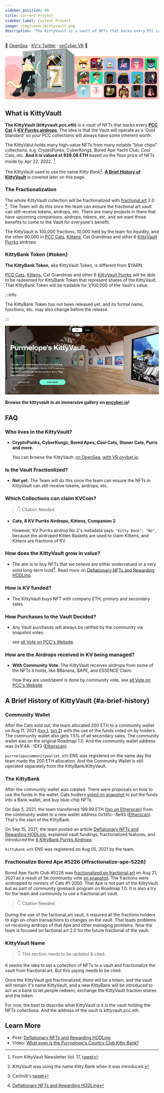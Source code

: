 ```yaml
---
sidebar_position: 60
title: Current Project
sidebar_label: Current Project
image: /img/cover/kittyvault.png
description: "The KittyVault is a vault of NFTs that backs every PCC cat & first 8 airdrops. It is the 'Gold Standard' that keeps your PCC NFTs secured."
---
```


🏦
[OpenSea](https://opensea.io/kittyvault.pcc.eth) ·
[KV's Twitter](https://twitter.com/KittyVault) ·
[onCyber VR](https://oncyber.io/spaces/RKJMFEwiVG8f6V1aPL08)
🏦
![](./assets/kittyvault.png)

## What is KittyVault

**The KittyVault (kittyvault.pcc.eth)** is a vault of NFTs that backs every [**PCC Cat**](../collections/cats/index.md) & [**KV Purrks airdrops**](../collections/kittyvault-purrks/index.md). The idea is that the Vault will operate as a 'Gold Standard' so your PCC collections will always have some inherent worth.

The KittyValut holds many high-value NFTs from many notable "blue chips" collections, e.g. CryptoPunks, CyberKongz, Bored Ape Yacht Club, Cool Cats, etc. **And it is valued at 929.08 ETH** based on the floor price of NFTs inside by Apr 22, 2022. [^2]

The KittyVault used to use the name _Kitty Bank_[^1]. [**A Brief History of KittyVault**](#a-brief-history) is covered later on this page.

### The Fractionalization

The whole KittyVault collection will be fractionalized with [fractional.art](https://fractional.art) 2.0 [^3]. The Team will do this once the team can ensure the fractional.art vault can still receive tokens, airdrops, etc. There are many projects in there that have upcoming companions, airdrops, tokens, etc. and we want those benefits to come to the Vault for everyone's benefit.

The KittyVault is 100,000 fractions, 10,000 held by the team for liquidity, and the other 90,000 in [PCC Cats](../collections/cats/index.md), [Kittens](../collections/kittens/index.md), Cat Grandmas and other 6 [KittyVault Purrks](../collections/kittyvault-purrks/index.md) airdrops

### KittyBank Token {#token}

**The KittyBank Token**, aka KittyVault Token, is different from $YARN.

[PCC Cats](../collections/cats/index.md), [Kittens](../collections/kittens/index.md), Cat Grandmas and other 6 [KittyVault Purrks](../collections/kittyvault-purrks/index.md) will be able to be redeemed for KittyBank Token that represent shares of the KittyVault. That KittyBank Token will be tradable for 1/100,000 of the Vault's value.

:::info

The KittyBank Token has not been released yet, and its formal name, functions, etc. may also change before the release.

:::

[![](./assets/oncyber.jpg)](https://oncyber.io/spaces/RKJMFEwiVG8f6V1aPL08)

**Browse the kittyvault in an immersive gallery on [oncyber.io](https://oncyber.io/spaces/RKJMFEwiVG8f6V1aPL08)!**

## FAQ

### Who lives in the KittyVault?

- **CryptoPunks, CyberKongz, Bored Apes, Cool Cats, Stoner Cats, Purrs and more.**

  You can browse the KittyVault: [on OpenSea](https://opensea.io/kittyvault.pcc.eth), [with VR onyber.io](https://oncyber.io/spaces/RKJMFEwiVG8f6V1aPL08).

### Is the Vault Fractionlized?

- **Not yet.** The Team will do this once the team can ensure the NFTs in KittyVault can still receive tokens, airdrops, etc.

### Which Collections can claim KVCoin?

> 👇 Citation Needed

- **Cats, 8 KV Purrks Airdrops, Kittens, Companion 2**

  However, KV Purrks airdrop No.2's metadata says: `"Kitty Bank": "No"`, because the airdroped Kitten Baskets are used to claim Kittens, and Kittens are fractions of KV.

### How does the KittyVault grow in value?

- The aim is to buy NFTs that we believe are either undervalued or a very solid long-term hold[^4]. Read more on [Deflationary NFTs and Rewarding HODLing](/posts/2021/08/15/post/deflationary-nfts-and-rewarding-hodling-kittybank).

### How is KV funded?

- The KittyVault buys NFT with company ETH, primary and secondary sales.

### How Purchases to the Vault Decided?

- Any Vault purchases will always be ratified by the community via snapshot votes.

  see [all Vote on PCC's Website](https://www.purrnelopescountryclub.com/voting).

### How are the Airdrops received in KV being managed?

- **With Community Vote**. The KittyVault receives airdrops from some of the NFTs it holds, like $Banana, $APE, and ESSENCE Claim.

  How they are used/spent is done by community vote, see [all Vote on PCC's Website](https://www.purrnelopescountryclub.com/voting).

## A Brief History of KittyVault {#a-brief-history}

### Community Wallet

After the Cats sold out, the team allocated 200 ETH to a community wallet on Aug 11, 2021 ([txn 1](https://etherscan.io/tx/0xb5003f2b49eea89d15357f710a3145f13da83d6ceb8daab386c2afbdea787270), [txn 2](https://etherscan.io/tx/0x6fdd6e55f067aed7a5f95ef726b248e2f7dfd126f3cde005b86ea6b8dd71fd61)) with the use of the funds voted on by holders. The community wallet also gets 1.5% of all secondary sales. The community wallet was on the original Roadmap 1.0. And the community wallet address was 0x1F4A···1Df3 ([Etherscan](https://etherscan.io/address/0x1F4A4fdFB5C729DC5D397A3541b38BF13a841Df3)).

`purrnelopecommunitywallet.eth` ENS was registered on the same day the team made the 200 ETH allocation. And the Community Wallet is still operated separately from the KittyBank/KittyVault.

### The KittyBank

After the community wallet was created. There were proposals on how to use the funds in the wallet. Cats hodlers [voted on snapshot](https://snapshot.org/#/purrnelopescountryclub.eth/proposal/QmYPtG4jidGRuixKXHPpFioErxXbe8uhrkthHYQ1VjKztj) to put the funds into a Bank wallet, and buy blue-chip NFTs.

On Sep 5, 2021, the team transferred 199.99 ETH ([txn on Etherscan](https://etherscan.io/tx/0x526676836451a16ca16f200d0ce664f37242dc2a27d32e8294aa3dfa73f843f8)) from the community wallet to a new wallet address 0x1d1c···8e93 ([Etherscan](https://etherscan.io/address/0x1d1c9Dad9A24b1E9324605153906d584520b8e93)). That's the start of the KittyBank.

On Sep 15, 2021, the team posted an article [Deflationary NFTs and Rewarding HODLing](/posts/2021/08/15/post/deflationary-nfts-and-rewarding-hodling-kittybank), explained vault fundings, fractionalized features, and introduced the [8 KittyBank Purrks Airdrops](../collections/kittyvault-purrks/index.md).

`kittybank.eth` ENS was registered on Aug 05, 2021 by the team.

### Fractionalize Bored Ape #5226 {#fractionalize-ape-5226}

Bored Ape Yacht Club #5226 was [fractionalized on fractional.art](https://fractional.art/vaults/0x0441f4355D918d60E59d42E37ebCDF94De2727c3) on Aug 21, 2021 as a result of 1st community vote [on snapshot](https://snapshot.org/#/purrnelopescountryclub.eth/proposal/QmTJ295RrF4rG8Hmr9R2cTp8fKd8vGjbUNcDJM6vZ3CuUW). The fractions were airdropped to minters of Cats #1-2000. That Ape is not part of the KittyVault but as part of community giveback program on Roadmap 1.0. It is also a try for the team and community to use a fractional.art vault.

> 👇 Citation Needed.

During the use of the factional.art vault, it required all the fractions holders to sign on-chain transactions to changes on the vault. That leads problems on receiving airdrops of that Ape and other managing problems. Now the team is focused on factional.art 2.0 for the future fractional of the vault.

### KittyVault Name

> 👇 This section needs to be updated & cited.

It seems the idea to set a collection of NFTs to a vault and fractionalize the vault from fractional.art. But this saying needs to be cited.

Once the KittyVault got fractionalized, there will be a token, and the vault will remain it's name KittyVault, and a new KittyBank will be introduced to act as a bank to let people redeem, exchange the KittyVault fraction shares and the token.

For now, the best to describe what KittyVault is it is the vault holding the NFTs collections. And the address of the vault is kittyvault.pcc.eth.

## Learn More

- Post: [Deflationary NFTs and Rewarding HODLing](/posts/2021/08/15/post/deflationary-nfts-and-rewarding-hodling-kittybank)
- Video: [What even is the Purrnelope's Country Club Kitty Bank?](/posts/learn/what-is-pcc-kitty-bank)

[^1]: KittyVault was using the name Kitty Bank when it was introduced.
[^2]: From KittyVault Newsletter Vol. 17, [tweet](https://twitter.com/PurrnelopesCC/status/1517586538695061504)
[^3]: Carlini8's [tweet](https://twitter.com/Carlini8N/status/1479861487380443140)
[^4]: [Deflationary NFTs and Rewarding HODLing](/posts/2021/08/15/post/deflationary-nfts-and-rewarding-hodling-kittybank)
